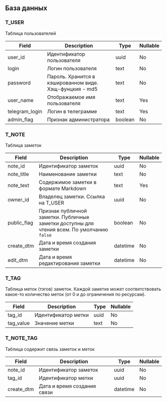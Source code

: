 ## База данных
### T_USER
Таблица пользователей

| Field          | Description                                             | Type    | Nullable |
|----------------|---------------------------------------------------------|---------|----------|
| user_id        | Идентификатор пользователя                              | uuid    | No       |
| login          | Логин пользователя                                      | text    | No       |
| password       | Пароль. Хранится в кэшированном виде. Хэщ-фунцкия - md5 | text    | No       |
| user_name      | Отображаемое имя пользователя                           | text    | Yes      |
| telegram_login | Логин в телеграмме                                      | text    | Yes      |
| admin_flag     | Признак администратора                                  | boolean | No       |


### T_NOTE
Таблица заметок

| Field       | Description                                                                                 | Type     | Nullable |
|-------------|---------------------------------------------------------------------------------------------|----------|----------|
| note_id     | Идентификатор заметок                                                                       | uuid     | No       |
| note_title  | Наименование заметки                                                                        | text     | No       |
| note_text   | Содержимое заметки в формате Markdown                                                       | text     | Yes      |
| owner_id    | Владелец заметки. Ссылка на T_USER                                                          | uuid     | No       |
| public_flag | Признак публичной заметки. Публичные заметки доступны для чтения всем. По умолчанию `false` | boolean  | No       |
| create_dtm  | Дата и время создания заметки                                                               | datetime | No       |
| edit_dtm    | Дата и время редактирования заметки                                                         | datetime | No       |


### T_TAG
Таблица меток (тэгов) заметок. Каждой заметке может соответствовать какое-то количество меток (от 0 и до ограничения по ресурсам).

| Field     | Description         | Type | Nullable |
|-----------|---------------------|------|----------|
| tag_id    | Идентификатор метки | uuid | No       |
| tag_value | Значение метки      | text | No       |


### T_NOTE_TAG
Таблица содержит связь заметок и меток 

| Field      | Description                 | Type     | Nullable |
|------------|-----------------------------|----------|----------|
| note_id    | Идентификатор заметок       | uuid     | No       |
| tag_id     | Идентификатор метки         | uuid     | No       |
| create_dtm | Дата и время создания связи | datetime | No       |


